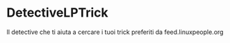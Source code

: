 # DetectiveLPTrick
Il detective che ti aiuta a cercare i tuoi trick preferiti da feed.linuxpeople.org
